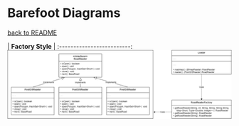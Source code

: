 # Barefoot Diagrams

[back to README](../README.md)

|	**Factory Style**	|
:-------------------------:
![Layered Style](../media/barefoot-factory-style.png)